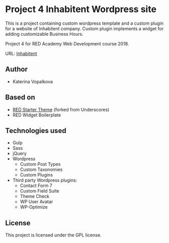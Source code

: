 # Project 4 Inhabitent Wordpress site

This is a project containing custom wordpress template and a custom plugin for a website of Inhabitent company.
Custom plugin implements a widget for adding customizable Business Hours.

Project 4 for RED Academy Web Development course 2018.

URL: [Inhabitent](https://kachniss.com/inhabitent/)

## Author
* Katerina Vopalkova

## Based on
* [RED Starter Theme](https://github.com/redacademy/redstarter) (forked from Underscores)
* RED Widget Boilerplate

## Technologies used
* Gulp
* Sass
* jQuery
* Wordpress 
    * Custom Post Types
    * Custom Taxonomies
    * Custom Plugins
* Third party Wordpress plugins:
    * Contact Form 7
    * Custom Field Suite
    * Theme Check
    * WP User Avatar
    * WP-Optimize

## License
This project is licensed under the GPL license.